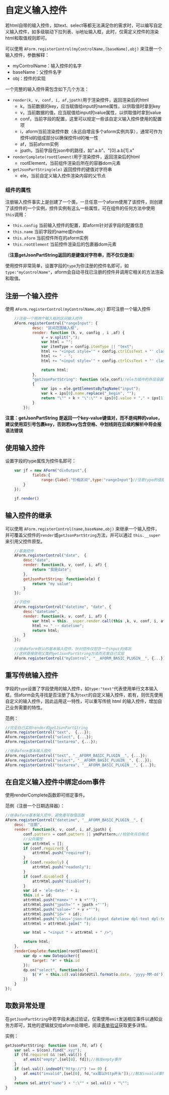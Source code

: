 # 自定义输入控件

若html自带的输入控件，如text、select等都无法满足你的需求时，可以编写自定义输入控件，如多级联动下拉列表、ip地址输入框，此时，仅需定义控件的渲染html和取值规则即可。

可以使用 `AForm.registerControl(myControlName,[baseName],obj)` 来注册一个输入控件，参数解释：

* myControlName：输入控件的名字
* baseName：父控件名字
* obj：控件的实现

一个完整的输入控件需包含如下几个方法：

* `render(k, v, conf, i, af,jpath)`用于渲染控件，返回渲染后的html
    * k，当前数据的key，应当赋值给input的name属性，以供取值时拿到key
    * v，当前数据的值，应当赋值给input的value属性，以供取值时拿到value
    * conf，当前字段的配置，这里可以规定一些该自定义输入控件使用的配置项
    * i，aform当前渲染控件数（永远自增且多个aform实例共享），通常可作为控件id的组成部分以确保控件id的唯一性
    * af，当前aform实例
    * jpath，当前字段在json中的路径，如".a.b"、"[0].a.b[1].x"
* `renderComplete(rootElement)`用于渲染控件，返回渲染后的html
    * rootElement，当前组件渲染后所在的容器dom元素
* `getJsonPartString(ele)` 返回控件的键值对字符串
    * ele，当前自定义输入控件渲染内容的父节点

### 组件的属性

注册输入控件事实上是创建了一个类，一旦任意一个aform使用了该控件，则创建了该控件的一个实例，控件实例有这么一些属性，可在组件的任何方法中使用`this`调用：

* `this.config` 当前输入控件的配置，即aform针对该字段的配置信息
* `this.name` 当前字段的name或index
* `this.aform` 当前控件所在的aform实例
* `this.rootElement` 当前控件渲染后的包裹器dom元素

（**注意getJsonPartString返回的是键值对字符串，而不仅仅是值**）

使用控件非常简单，设置字段的`type`为你注册的控件名即可，如`type:"myControlName"`，aform会自动寻找已注册的控件并调用它相关的方法渲染和取值。

## 注册一个输入控件
使用 `AForm.registerControl(myControlName,obj)` 即可注册一个输入控件
```javascript
    //注册一个带两个输入框的区间输入控件
    AForm.registerControl("rangeInput": {
            desc: "区间范围输入框",
            render: function (k, v, config , i ,af) {
                v = v.split(",");
                var html = "";
                var itemType = config.itemType || "text";
                html += "<input style='" + config.ctrlCssText + "' class='form-control' name=\"" + k + "_begin\" type='text' itemType='" + itemType + "' value='" + v[0] + "' />";
                html += " - ";
                html += "<input style='" + config.ctrlCssText + "' class='form-control' name=\"" + k + "_end\" type='text' itemType='" + itemType + "' value='" + (v[1] || "") + "' />";

                return html;
            },
            "getJsonPartString": function (ele,conf)//ele为插件的外层容器dom对象
            {
                var ips = ele.getElementsByTagName("input");
                var k = ips[0].name.replace("_begin", "");
                return "\"" + k + "\":\"" + ips[0].value + "," + ips[1].value + "\"";
            }
        });
```

**注意：getJsonPartString 是返回一个key-value键值对，而不是纯粹的value，建议使用双引号包裹key，否则若key包含空格、中划线则在后续的解析中将会报语法错误**

## 使用输入控件

设置字段的type属性为控件名即可：

```javascript
    var jf = new AForm("divOutput",{
            fields:{
                range:{label:"价格区间",type:"rangeInput"}//注意type的值即控件注册的名字
        }
    });

    jf.render()
```

## 输入控件的继承

可以使用 `AForm.registerControl(name,baseName,obj)` 来继承一个输入控件，并可覆盖父控件的`render`或`getJsonPartString`方法，并可以通过 `this.__super` 来引用父控件原型。

```javascript
    //基类控件
    AForm.registerControl("date",  {
        desc:"date",
        render: function(k, v, conf, i, af) {
            return "我是date";
        },
        getJsonPartString: function(ele) {
            return "my value";
        }
    });

    //子控件
    AForm.registerControl("datetime", "date", {
        desc:"datetime",
        render: function(k, v, conf, i, af) {
            var html = this.__super.render.call(this ,k, v, conf, i, af);//this.__super 为父类对象
            html += " -- datetime";
            return html;
        }
    });

    //继承aform默认的基本输入控件，针对控件仅包含一个input的情况
    //这样直接使用父类的getJsonPartString方法而无需自己实现
    AForm.registerControl("myControl", "__AFORM_BASIC_PLUGIN__", {...});

```

## 重写传统输入控件

字段的`type`设置了字段使用的输入控件，如`type:"text"`代表使用单行文本输入框，但aform会先寻找是否注册了名为`text`的自定义输入控件，若有，则优先使用自定义的输入控件，因此运用这一特性，可以重写传统 html 的输入控件，增加自己业务需要的特性。

范例：

```javascript
//完全自己实现render和getJsonPartString
AForm.registerControl("text",  {...});
AForm.registerControl("select", {...});
AForm.registerControl("textarea", {...});

//继承aform基本输入控件
AForm.registerControl("text", "__AFORM_BASIC_PLUGIN__", {...});
AForm.registerControl("select", "__AFORM_BASIC_PLUGIN__", {...});
AForm.registerControl("textarea", "__AFORM_BASIC_PLUGIN__", {...});

```

## 在自定义输入控件中绑定dom事件

使用renderComplete函数即可绑定事件。

范例（注册一个日期选择器）：


```javascript
//继承aform基本输入控件，避免重写取值函数
AForm.registerControl("datetime", "__AFORM_BASIC_PLUGIN__", {
    desc: "日期",
    render: function(k, v, conf, i, af,jpath) {
        conf.pattern = conf.pattern || ymdPattern;//校验年月日格式
        //公共属性
        var attrHtml = [];
        if (conf.required) {
            attrHtml.push("required");
        }
        if (conf.readonly) {
            attrHtml.push("readonly");
        }
        if (conf.disabled) {
            attrHtml.push("disabled");
        }
        var id = 'ele-date-' + i;
		this.id = id;
        attrHtml.push("name='" + k +"'");
        attrHtml.push("jpath='" + jpath +"'");
        attrHtml.push("value='" + v +"'");
        attrHtml.push("id=" + id);
        attrHtml.push("class='json-field-input datetime dpl-text dpl-text-calendar " + AForm.Config.extClassName.control + "'");
        attrHtml = attrHtml.join(" ");

        var html = "<input " + attrHtml + " />";

        return html;
    },
	renderComplete:function(rootElement){
		var dp = new Datepicker({
			target: "#" + this.id
		});
		dp.on("select", function(o) {
			$('#' + this.id).val(dateUtil.format(o.date, 'yyyy-MM-dd'));
		})
	}
});

```

## 取数异常处理

在`getJsonPartString`中若字段未通过验证，仅需使用`emit`发送相应事件以通知业务方即可，其他的逻辑就交给aform处理吧，阅读[表单验证](../mannual/validate.md)获取更多详情。

实例：

```javascript
getJsonPartString: function (con ,fd, af) {
    var sel = $(con).find(".xyz");
    if (fd.required && !sel.val()) {
        af.emit("empty",[sel[0], fd]);//触发empty事件
    }
    if (sel.val().indexOf("http://") !== 0) {
        af.emit("invalid",[sel[0], fd,"xx需以http开头"]);//触发invalid事件
    }
    return sel.attr("name") + ":\"" + sel.val() + "\"";
}
```





